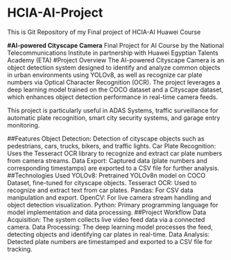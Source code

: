 # HCIA-AI-Project
This is Git Repository of my Final project of HCIA-AI Huawei Course

**#AI-powered Cityscape Camera**
Final Project for AI Course by the National Telecommunications Institute in partnership with Huawei Egyptian Talents Academy (ETA)
#Project Overview
The AI-powered Cityscape Camera is an object detection system designed to identify and analyze common objects in urban environments using YOLOv8, as well as recognize car plate numbers via Optical Character Recognition (OCR). The project leverages a deep learning model trained on the COCO dataset and a Cityscape dataset, which enhances object detection performance in real-time camera feeds.

This project is particularly useful in ADAS Systems, traffic surveillance for automatic plate recognition, smart city security systems, and garage entry monitoring.

##Features
Object Detection: Detection of cityscape objects such as pedestrians, cars, trucks, bikers, and traffic lights.
Car Plate Recognition: Uses the Tesseract OCR library to recognize and extract car plate numbers from camera streams.
Data Export: Captured data (plate numbers and corresponding timestamps) are exported to a CSV file for further analysis.
##Technologies Used
YOLOv8: Pretrained YOLOv8n model on COCO Dataset, fine-tuned for cityscape objects.
Tesseract OCR: Used to recognize and extract text from car plates.
Pandas: For CSV data manipulation and export.
OpenCV: For live camera stream handling and object detection visualization.
Python: Primary programming language for model implementation and data processing.
##Project Workflow
Data Acquisition: The system collects live video feed data via a connected camera.
Data Processing: The deep learning model processes the feed, detecting objects and identifying car plates in real-time.
Data Analysis: Detected plate numbers are timestamped and exported to a CSV file for tracking.
